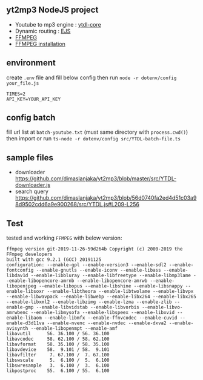 ## yt2mp3 NodeJS project
- Youtube to mp3 engine : [ytdl-core](https://github.com/fent/node-ytdl-core)
- Dynamic routing : [EJS](https://ejs.co/)
- [FFMPEG](https://www.npmjs.com/package/ffmpeg)
- [FFMPEG installation](http://www.ffmpeg.org/download.html)

## environment

create `.env` file and fill below config then run `node -r dotenv/config your_file.js`

```properties
TIMES=2
API_KEY=YOUR_API_KEY
```

## config batch

fill url list at `batch-youtube.txt` (must same directory with `process.cwd()`) then import or run `ts-node -r dotenv/config src/YTDL-batch-file.ts`

## sample files
- downloader https://github.com/dimaslanjaka/yt2mp3/blob/master/src/YTDL-downloader.js
- search query https://github.com/dimaslanjaka/yt2mp3/blob/56d0740fa2ed4d51c03a98d9502cdd6a9e900268/src/YTDL.js#L209-L256

## Test
tested and working `FFMPEG` with below version:
```log
ffmpeg version git-2019-11-26-59d264b Copyright (c) 2000-2019 the FFmpeg developers
built with gcc 9.2.1 (GCC) 20191125
configuration: --enable-gpl --enable-version3 --enable-sdl2 --enable-fontconfig --enable-gnutls --enable-iconv --enable-libass --enable-libdav1d --enable-libbluray --enable-libfreetype --enable-libmp3lame --enable-libopencore-amrnb --enable-libopencore-amrwb --enable-libopenjpeg --enable-libopus --enable-libshine --enable-libsnappy --enable-libsoxr --enable-libtheora --enable-libtwolame --enable-libvpx --enable-libwavpack --enable-libwebp --enable-libx264 --enable-libx265 --enable-libxml2 --enable-libzimg --enable-lzma --enable-zlib --enable-gmp --enable-libvidstab --enable-libvorbis --enable-libvo-amrwbenc --enable-libmysofa --enable-libspeex --enable-libxvid --enable-libaom --enable-libmfx --enable-ffnvcodec --enable-cuvid --enable-d3d11va --enable-nvenc --enable-nvdec --enable-dxva2 --enable-avisynth --enable-libopenmpt --enable-amf
libavutil      56. 36.100 / 56. 36.100
libavcodec     58. 62.100 / 58. 62.100
libavformat    58. 35.100 / 58. 35.100
libavdevice    58.  9.101 / 58.  9.101
libavfilter     7. 67.100 /  7. 67.100
libswscale      5.  6.100 /  5.  6.100
libswresample   3.  6.100 /  3.  6.100
libpostproc    55.  6.100 / 55.  6.100
```
